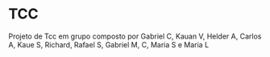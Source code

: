 # TCC
Projeto de Tcc em grupo composto por Gabriel C, Kauan V, Helder A, Carlos A, Kaue S, Richard, Rafael S, Gabriel M, C, Maria S e Maria L
